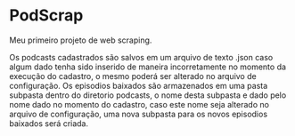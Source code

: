 # PodScrap

Meu primeiro projeto de web scraping.

Os podcasts cadastrados são salvos em um arquivo de texto .json caso algum dado tenha sido inserido de maneira incorretamente no momento da execução do cadastro, o mesmo poderá ser alterado no arquivo de configuração. Os episodios baixados são armazenados em uma pasta subpasta dentro do diretorio podcasts, o nome desta subpasta e dado pelo nome dado no momento do cadastro, caso este nome seja alterado no arquivo de configuração, uma nova subpasta para os novos episodios baixados será criada.
